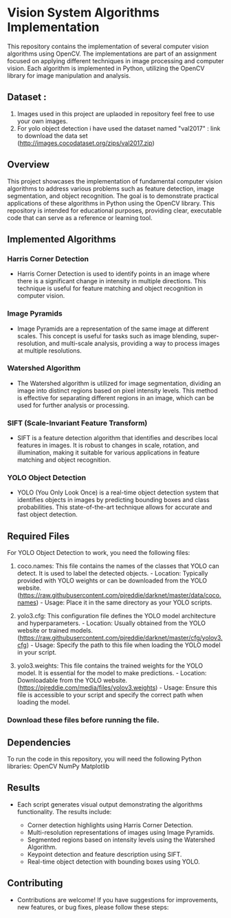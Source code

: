 # Vision System Algorithms Implementation

This repository contains the implementation of several computer vision algorithms using OpenCV. The implementations are part of an assignment focused on applying different techniques in image processing and computer vision. Each algorithm is implemented in Python, utilizing the OpenCV library for image manipulation and analysis.

## Dataset : 
1. Images used in this project are uplaoded in repository feel free to use your own images.
2. For yolo object detection i have used the dataset named "val2017" : link to download the data set (http://images.cocodataset.org/zips/val2017.zip)

## Overview

This project showcases the implementation of fundamental computer vision algorithms to address various problems such as feature detection, image segmentation, and object recognition. The goal is to demonstrate practical applications of these algorithms in Python using the OpenCV library. This repository is intended for educational purposes, providing clear, executable code that can serve as a reference or learning tool.

## Implemented Algorithms

### Harris Corner Detection
- Harris Corner Detection is used to identify points in an image where there is a significant change in intensity in multiple directions. This technique is useful for feature matching and object recognition in computer vision.

### Image Pyramids
- Image Pyramids are a representation of the same image at different scales. This concept is useful for tasks such as image blending, super-resolution, and multi-scale analysis, providing a way to process images at multiple resolutions.

### Watershed Algorithm
- The Watershed algorithm is utilized for image segmentation, dividing an image into distinct regions based on pixel intensity levels. This method is effective for separating different regions in an image, which can be used for further analysis or processing.

### SIFT (Scale-Invariant Feature Transform)
- SIFT is a feature detection algorithm that identifies and describes local features in images. It is robust to changes in scale, rotation, and illumination, making it suitable for various applications in feature matching and object recognition.

### YOLO Object Detection
- YOLO (You Only Look Once) is a real-time object detection system that identifies objects in images by predicting bounding boxes and class probabilities. This state-of-the-art technique allows for accurate and fast object detection.


## Required Files

  For YOLO Object Detection to work, you need the following files:
  1. coco.names: This file contains the names of the classes that YOLO can detect. It is used to label the detected objects.
    - Location: Typically provided with YOLO weights or can be downloaded from the YOLO website. (https://raw.githubusercontent.com/pjreddie/darknet/master/data/coco.names)
    - Usage: Place it in the same directory as your YOLO scripts.

  2. yolo3.cfg: This configuration file defines the YOLO model architecture and hyperparameters.
    - Location: Usually obtained from the YOLO website or trained models. (https://raw.githubusercontent.com/pjreddie/darknet/master/cfg/yolov3.cfg)
    - Usage: Specify the path to this file when loading the YOLO model in your script.

  3. yolo3.weights: This file contains the trained weights for the YOLO model. It is essential for the model to make predictions.
    - Location: Downloadable from the YOLO website. (https://pjreddie.com/media/files/yolov3.weights)
    - Usage: Ensure this file is accessible to your script and specify the correct path when loading the model.

### **Download these files before running the file.**


## Dependencies
To run the code in this repository, you will need the following Python libraries:
OpenCV
NumPy
Matplotlib

## Results

- Each script generates visual output demonstrating the algorithms functionality. The results include:

  - Corner detection highlights using Harris Corner Detection.
  - Multi-resolution representations of images using Image Pyramids.
  - Segmented regions based on intensity levels using the Watershed Algorithm.
  - Keypoint detection and feature description using SIFT.
  - Real-time object detection with bounding boxes using YOLO.

## Contributing

  - Contributions are welcome! If you have suggestions for improvements, new features, or bug fixes, please follow these steps:

